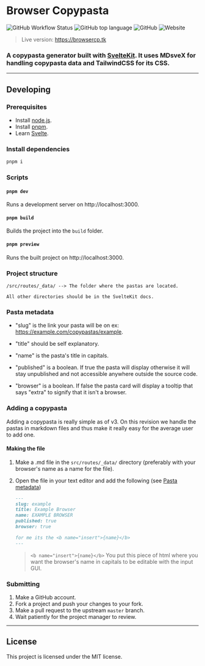 # Browser Copypasta

![GitHub Workflow Status](https://img.shields.io/github/workflow/status/akisblack/browser-copypasta/Build%20and%20Deploy?style=for-the-badge)
![GitHub top language](https://img.shields.io/github/languages/top/akisblack/browser-copypasta?style=for-the-badge)
![GitHub](https://img.shields.io/github/license/akisblack/browser-copypasta?style=for-the-badge)
![Website](https://img.shields.io/website?down_color=red&down_message=offline&style=for-the-badge&up_color=green&up_message=online&url=https%3A%2F%2Fbrowsercp.tk)

>Live version: https://browsercp.tk

### A copypasta generator built with [SvelteKit](https://kit.svelte.dev). It uses MDsveX for handling copypasta data and TailwindCSS for its CSS.

---

## Developing

### Prerequisites

- Install [node.js](https://nodejs.org).
- Install [pnpm](https://pnpm.io).
- Learn [Svelte](https://svelte.dev).

### Install dependencies

```bash
pnpm i
```

### Scripts

#### `pnpm dev`

Runs a development server on http://localhost:3000.

#### `pnpm build`

Builds the project into the `build` folder.

#### `pnpm preview`

Runs the built project on http://localhost:3000.

### Project structure
```
/src/routes/_data/ --> The folder where the pastas are located.
```
```
All other directories should be in the SvelteKit docs.
```

### Pasta metadata
- "slug" is the link your pasta will be on ex: https://example.com/copypastas/example.

- "title" should be self explanatory.

- "name" is the pasta's title in capitals.

- "published" is a boolean. If true the pasta will display otherwise it will stay unpublished and not accessible anywhere outside the source code.

- "browser" is a boolean. If false the pasta card will display a tooltip that says "extra" to signify that it isn't a browser.

### Adding a copypasta
Adding a copypasta is really simple as of v3. On this revision we handle the pastas in markdown files and thus make it really easy for the average user to add one.

#### Making the file
1. Make a .md file in the `src/routes/_data/` directory (preferably with your browser's name as a name for the file).
2. Open the file in your text editor and add the following (see [Pasta metadata](#pasta-metadata))
	
	```md
	---
	slug: example
	title: Example Browser
	name: EXAMPLE BROWSER
	published: true
	browser: true

	for me its the <b name="insert">{name}</b>
	---
	```
	>`<b name="insert">{name}</b>` You put this piece of html where you want the browser's name in capitals to be editable with the input GUI.


### Submitting
1. Make a GitHub account.
2. Fork a project and push your changes to your fork.
3. Make a pull request to the upstream `master` branch.
4. Wait patiently for the project manager to review.

---
## License
This project is licensed under the MIT license.
